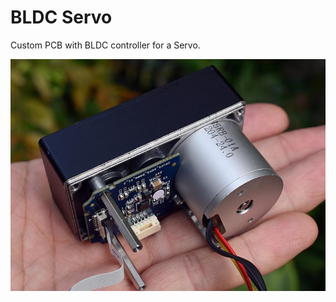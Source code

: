 # BLDC Servo

Custom PCB with BLDC controller for a Servo.

![busservo](datasheet/aliexpress-Robot-precision-high-torque-60KG-bus-servo.jpg)


